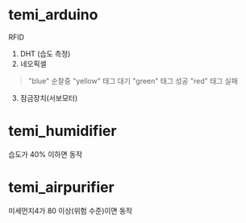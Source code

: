 # temi_arduino
RFID
1. DHT (습도 측정)
2. 네오픽셀
> "blue" 순찰중
> "yellow" 태그 대기
> "green" 태그 성공
> "red" 태그 실패
3. 잠금장치(서보모터)
# temi_humidifier
  습도가 40% 이하면 동작
# temi_airpurifier
  미세먼지4가 80 이상(위험 수준)이면 동작
